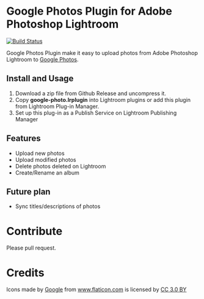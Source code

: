# Google Photos Plugin for Adobe Photoshop Lightroom

[![Build Status](https://travis-ci.org/stanaka/lightroom-google-photo-plugin.svg?branch=master)](https://travis-ci.org/stanaka/lightroom-google-photo-plugin)

Google Photos Plugin make it easy to upload photos from Adobe Photoshop Lightroom to [Google Photos](https://photos.google.com/).

## Install and Usage

1. Download a zip file from Github Release and uncompress it.
2. Copy **google-photo.lrplugin** into Lightroom plugins or add this plugin from Lightroom Plug-in Manager.
3. Set up this plug-in as a Publish Service on Lightroom Publishing Manager

## Features

- Upload new photos
- Upload modified photos
- Delete photos deleted on Lightroom
- Create/Rename an album

## Future plan
- Sync titles/descriptions of photos

# Contribute

Please pull request.

# Credits

Icons made by <a href="http://www.flaticon.com/authors/google" title="Google">Google</a> from <a href="http://www.flaticon.com" title="Flaticon">www.flaticon.com</a> is licensed by <a href="http://creativecommons.org/licenses/by/3.0/" title="Creative Commons BY 3.0" target="_blank">CC 3.0 BY</a>
